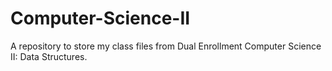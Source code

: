 # Computer-Science-II
A repository to store my class files from Dual Enrollment Computer Science II: Data Structures.
